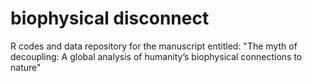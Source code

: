 # biophysical disconnect
R codes and data repository for the manuscript entitled: "The myth of decoupling: A global analysis of humanity’s biophysical connections to nature"
